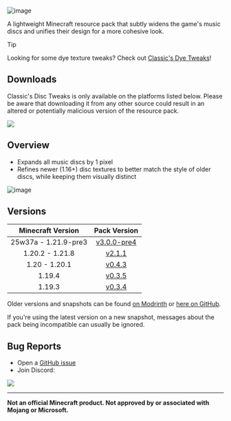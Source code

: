 ![image](https://i.imgur.com/yRChQBP.png)

A lightweight Minecraft resource pack that subtly widens the game's music discs and unifies their design for a more cohesive look.

> [!TIP]
> Looking for some dye texture tweaks? Check out [Classic's Dye Tweaks](https://modrinth.com/resourcepack/classics-dye-tweaks)!

## Downloads

Classic's Disc Tweaks is only available on the platforms listed below. Please be aware that downloading it from any other source could result in an altered or potentially malicious version of the resource pack.

[![](https://img.shields.io/modrinth/dt/PQnL4SAX?label=Modrinth&style=for-the-badge&color=00AF5C&logo=modrinth)](https://modrinth.com/resourcepack/classics-disc-tweaks)

## Overview

* Expands all music discs by 1 pixel
* Refines newer (1.16+) disc textures to better match the style of older discs, while keeping them visually distinct

![image](https://i.imgur.com/zdRCYrV.gif)

## Versions

| Minecraft Version | Pack Version |
| :--: | :--: |
| 25w37a - 1.21.9-pre3 | [v3.0.0-pre4](https://modrinth.com/resourcepack/classics-disc-tweaks/version/v3.0.0-pre4) |
| 1.20.2 - 1.21.8 | [v2.1.1](https://modrinth.com/resourcepack/classics-disc-tweaks/version/v2.1.1) |
| 1.20 - 1.20.1 | [v0.4.3](https://modrinth.com/resourcepack/classics-disc-tweaks/version/v0.4.3) |
| 1.19.4 | [v0.3.5](https://modrinth.com/resourcepack/classics-disc-tweaks/version/v0.3.5) |
| 1.19.3 | [v0.3.4](https://modrinth.com/resourcepack/classics-disc-tweaks/version/v0.3.4) |

Older versions and snapshots can be found [on Modrinth](https://modrinth.com/datapack/classics-disc-tweaks/versions) or [here on GitHub](https://github.com/Classics-Craftworks/Classics-Disc-Tweaks/wiki/Versions).

If you're using the latest version on a new snapshot, messages about the pack being incompatible can usually be ignored.

## Bug Reports
* Open a [GitHub issue](https://github.com/Classics-Craftworks/Classics-Disc-Tweaks/issues/new/choose)
* Join Discord:

[![](https://img.shields.io/discord/1107084025442607206?label=Discord&style=for-the-badge&color=5865F2&logo=discord)](https://discord.gg/vZJSDjPcmu)

***

**Not an official Minecraft product. Not approved by or associated with Mojang or Microsoft.**